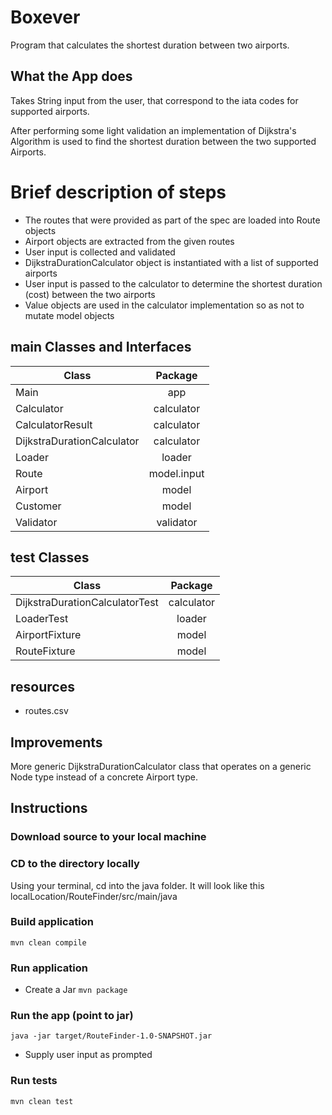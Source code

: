 # Boxever
Program that calculates the shortest duration between two airports.


## What the App does
Takes String input from the user, that correspond to the iata codes for supported airports.

After performing some light validation an implementation of Dijkstra's Algorithm is used to find the shortest duration between the two supported Airports.

# Brief description of steps
- The routes that were provided as part of the spec are loaded into Route objects
- Airport objects are extracted from the given routes 
- User input is collected and validated
- DijkstraDurationCalculator object is instantiated with a list of supported airports
- User input is passed to the calculator to determine the shortest duration (cost) between the two airports
- Value objects are used in the calculator implementation so as not to mutate model objects

## main Classes and Interfaces
| Class                         | Package       |
| -------------                 |:-------------:| 
| Main                          | app           | 
| Calculator                    | calculator    |
| CalculatorResult              | calculator    |
| DijkstraDurationCalculator    | calculator    | 
| Loader                        | loader        | 
| Route                         | model.input   | 
| Airport                       | model         | 
| Customer                      | model         | 
| Validator                     | validator     | 


## test Classes 
| Class                             | Package       |
| -------------                     |:-------------:| 
| DijkstraDurationCalculatorTest    | calculator    | 
| LoaderTest                        | loader        |
| AirportFixture                    | model         | 
| RouteFixture                      | model         | 

## resources
- routes.csv


## Improvements
More generic DijkstraDurationCalculator class that operates on a generic Node type instead of a concrete Airport type. 


## Instructions

### Download source to your local machine

### CD to the directory locally 
Using your terminal, cd into the java folder. It will look like this localLocation/RouteFinder/src/main/java

### Build application
`mvn clean compile` 

### Run application
- Create a Jar
`mvn package`

### Run the app (point to jar)
`java -jar target/RouteFinder-1.0-SNAPSHOT.jar`
- Supply user input as prompted


### Run tests
`mvn clean test`
